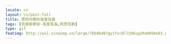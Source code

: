 ```yaml
---
locate: cn
layout: cn/post-full
title: 贾府时期的埃里克森
tags: [克里斯蒂安·埃里克森,阿贾克斯]
type: gif
featimg: http://ws1.sinaimg.cn/large/7bb8bd97gy1fxc9ll5d6vg20a9050e83.gif
---
```

